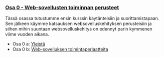 ### [Osa 0 - Web-sovellusten toiminnan perusteet](https://fullstackopen.com/osa0)

Tässä osassa tutustumme ensin kurssin käytänteisiin ja suorittamistapaan. 
Sen jälkeen käymme katsauksen websovelluskehityksen perusteisiin ja 
siihen mihin suuntaan websovelluskehitys on edennyt parin kymmenen viime vuoden aikana.

- Osa 0 a: [Yleistä](https://fullstackopen.com/osa0/yleista)
- Osa 0 b: [Web-sovelluksen toimintaperiaatteita](https://fullstackopen.com/osa0/web_sovelluksen_toimintaperiaatteita)



